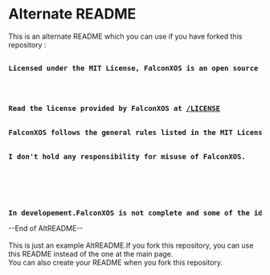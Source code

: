 # Alternate README

This is an alternate README which you can use if you have forked this repository : 
<pre>
<b>
Licensed under the MIT License, FalconXOS is an open source terminal-like application that aims to redefine its core's meaning.FalconXOS is not just a terminal but a set of command-line tools which are designed with developers in mind.It includes features like a custom shell, Operating Shell, a user-friendly Terminal, UFT and tools like gen and build-c.
<br>
<br>
Read the license provided by FalconXOS at <a href="https://github.com/DaVikingMan/FalconXOS/blob/master/LICENSE">/LICENSE</a>
<br>
FalconXOS follows the general rules listed in the MIT License and doesn't have any custom rules.
<br>
I don't hold any responsibility for misuse of FalconXOS.
<br>
<br>
<br>
In developement.FalconXOS is not complete and some of the ideas listed above are not added.
</pre>
</b>
--End of AltREADME--

<br>
<br>
This is just an example AltREADME.If you fork this repository, you can use this README instead of the one at the main page.
<br>
You can also create your README when you fork this repository.
